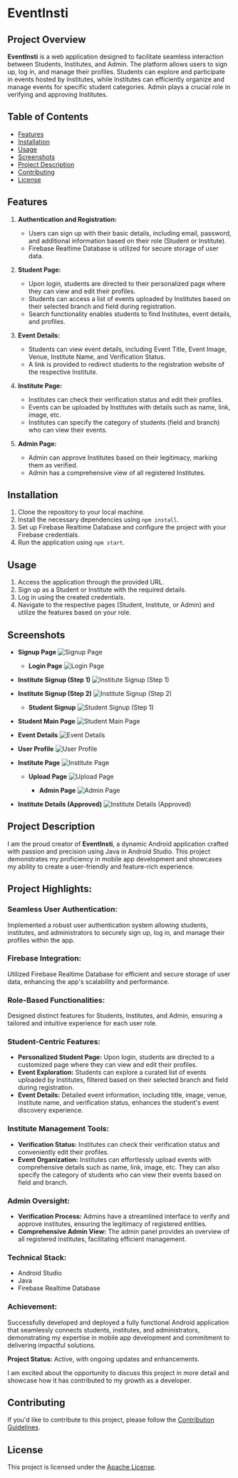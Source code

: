 # EventInsti

## Project Overview

**EventInsti** is a web application designed to facilitate seamless interaction between Students, Institutes, and Admin. The platform allows users to sign up, log in, and manage their profiles. Students can explore and participate in events hosted by Institutes, while Institutes can efficiently organize and manage events for specific student categories. Admin plays a crucial role in verifying and approving Institutes.

## Table of Contents

- [Features](#features)
- [Installation](#installation)
- [Usage](#usage)
- [Screenshots](#screenshots)
- [Project Description](#project-description)
- [Contributing](#contributing)
- [License](#license)

## Features

1. **Authentication and Registration:**
   - Users can sign up with their basic details, including email, password, and additional information based on their role (Student or Institute).
   - Firebase Realtime Database is utilized for secure storage of user data.

2. **Student Page:**
   - Upon login, students are directed to their personalized page where they can view and edit their profiles.
   - Students can access a list of events uploaded by Institutes based on their selected branch and field during registration.
   - Search functionality enables students to find Institutes, event details, and profiles.

3. **Event Details:**
   - Students can view event details, including Event Title, Event Image, Venue, Institute Name, and Verification Status.
   - A link is provided to redirect students to the registration website of the respective Institute.

4. **Institute Page:**
   - Institutes can check their verification status and edit their profiles.
   - Events can be uploaded by Institutes with details such as name, link, image, etc.
   - Institutes can specify the category of students (field and branch) who can view their events.

5. **Admin Page:**
   - Admin can approve Institutes based on their legitimacy, marking them as verified.
   - Admin has a comprehensive view of all registered Institutes.

## Installation

1. Clone the repository to your local machine.
2. Install the necessary dependencies using `npm install`.
3. Set up Firebase Realtime Database and configure the project with your Firebase credentials.
4. Run the application using `npm start`.

## Usage

1. Access the application through the provided URL.
2. Sign up as a Student or Institute with the required details.
3. Log in using the created credentials.
4. Navigate to the respective pages (Student, Institute, or Admin) and utilize the features based on your role.

## Screenshots

- **Signup Page**
  ![Signup Page](signup.png)

  - **Login Page**
  ![Login Page](Login.png)

- **Institute Signup (Step 1)**
  ![Institute Signup (Step 1)](InstituteSignup1.png)

- **Institute Signup (Step 2)**
  ![Institute Signup (Step 2)](InstituteSignup2.png)

  - **Student Signup**
  ![Student Signup (Step 1)](StudentSignup1.png)

- **Student Main Page**
  ![Student Main Page](StutentMain.png)

- **Event Details**
  ![Event Details](EventsDetail.png)

- **User Profile**
  ![User Profile](Profile.png)


- **Institute Page**
  ![Institute Page](InstitutePage.png)

  - **Upload Page**
  ![Upload Page](UploadPage.png)

    - **Admin Page**
  ![Admin Page](AdminPage1.png)

- **Institute Details (Approved)**
  ![Institute Details (Approved)](InstituteDetails_approve.png)



## Project Description

I am the proud creator of **EventInsti**, a dynamic Android application crafted with passion and precision using Java in Android Studio. This project demonstrates my proficiency in mobile app development and showcases my ability to create a user-friendly and feature-rich experience.

## Project Highlights:

### Seamless User Authentication:
Implemented a robust user authentication system allowing students, institutes, and administrators to securely sign up, log in, and manage their profiles within the app.

### Firebase Integration:
Utilized Firebase Realtime Database for efficient and secure storage of user data, enhancing the app's scalability and performance.

### Role-Based Functionalities:
Designed distinct features for Students, Institutes, and Admin, ensuring a tailored and intuitive experience for each user role.

### Student-Centric Features:
- **Personalized Student Page:** Upon login, students are directed to a customized page where they can view and edit their profiles.
- **Event Exploration:** Students can explore a curated list of events uploaded by Institutes, filtered based on their selected branch and field during registration.
- **Event Details:** Detailed event information, including title, image, venue, institute name, and verification status, enhances the student's event discovery experience.

### Institute Management Tools:
- **Verification Status:** Institutes can check their verification status and conveniently edit their profiles.
- **Event Organization:** Institutes can effortlessly upload events with comprehensive details such as name, link, image, etc. They can also specify the category of students who can view their events based on field and branch.

### Admin Oversight:
- **Verification Process:** Admins have a streamlined interface to verify and approve institutes, ensuring the legitimacy of registered entities.
- **Comprehensive Admin View:** The admin panel provides an overview of all registered institutes, facilitating efficient management.

### Technical Stack:
- Android Studio
- Java
- Firebase Realtime Database

### Achievement:
Successfully developed and deployed a fully functional Android application that seamlessly connects students, institutes, and administrators, demonstrating my expertise in mobile app development and commitment to delivering impactful solutions.

**Project Status:** Active, with ongoing updates and enhancements.

I am excited about the opportunity to discuss this project in more detail and showcase how it has contributed to my growth as a developer.

## Contributing

If you'd like to contribute to this project, please follow the [Contribution Guidelines](CONTRIBUTING.md).

## License

This project is licensed under the [Apache License](LICENSE).

